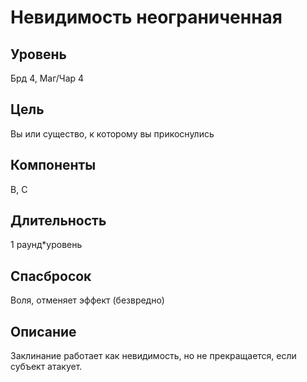 # Невидимость неограниченная

## Уровень
Брд 4, Маг/Чар 4
## Цель
Вы или существо, к которому вы прикоснулись
## Компоненты
В, С
## Длительность
1 раунд\*уровень
## Спасбросок
Воля, отменяет эффект (безвредно)
## Описание
Заклинание работает как невидимость, но не прекращается, если субъект атакует.